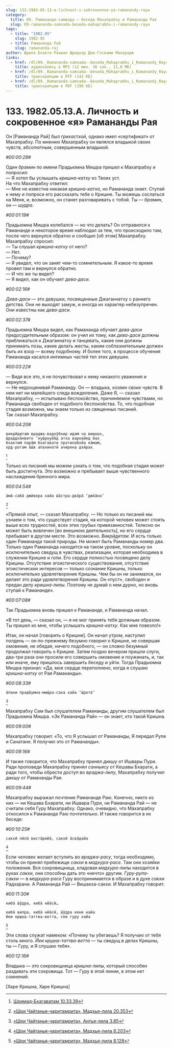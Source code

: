 ```yaml
---
slug: 133-1982-05-13-a-lichnost-i-sokrovennoe-ya-ramanandy-raya
category:
  title: 09. Рамананда-самвада — беседа Махапрабху и Рамананды Рая
  slug: 09-ramananda-samvada-beseda-mahaprabhu-i-ramanandy-raya
tags:
  - title: "1982.05"
    slug: 1982-05
  - title: Рамананда Рай
    slug: ramananda-raj
author: Шрила Бхакти Ракшак Шридхар Дев-Госвами Махарадж
links:
  - href: /dl/09._Ramananda-samvada--beseda_Mahaprabhu_i_Ramanandy_Raya/133_1982.05.13.A_SridharMj_Lichnost_i_sokrovennoe_ja_Ramanandy_Raja.mp3
    title: аудиозапись в MP3 (12 мин. 36 сек., 11,8 МБ)
  - href: /dl/09._Ramananda-samvada--beseda_Mahaprabhu_i_Ramanandy_Raya/133_1982.05.13.A_SridharMj_Lichnost_i_sokrovennoe_ja_Ramanandy_Raja.rtf
    title: транскрипцию в RTF (142 КБ)
  - href: /dl/09._Ramananda-samvada--beseda_Mahaprabhu_i_Ramanandy_Raya/133_1982.05.13.A_SridharMj_Lichnost_i_sokrovennoe_ja_Ramanandy_Raja.pdf
    title: транскрипцию в PDF (190 КБ)
---
```


# 133. 1982.05.13.A. Личность и сокровенное «я» Рамананды Рая

Он [Рамананда Рай] был *грихастхой*, однако имел «сертификат» от Махапрабху. По мнению Махапрабху он являлся владыкой своих чувств, абсолютным, совершенным владыкой.

*#00:00:28#*

Один *брамин* по имени Прадьюмна Мишра пришел к Махапрабху и попросил:\
— Я хотел бы услышать *кришна-катху* из Твоих уст.\
На что Махапрабху ответил:\
— Мне не известна никакая *кришна-катха*, но Рамананда знает. Ступай к нему и попроси его рассказать тебе о Кришне. Ты можешь сослаться на Меня, и, возможно, он станет разговаривать с тобой. Ты — *брамин*, он — *шудра*.

*#00:01:19#*

Прадьюмна Мишра колебался — но что делать? Он отправился к Рамананде и некоторое время наблюдал за тем, что происходило там, после чего вернулся обратно и сообщил [об этом] Махапрабху. Махапрабху спросил:\
— Ты слушал *кришна-катху* от него?\
— Нет.\
— Почему?\
— Я увидел, что он занят чем-то сомнительным. Я какое-то время провел там и вернулся обратно.\
— И что же ты видел?\
— Я видел, как он обучает *дева-даси*.

*#00:02:16#*

*Дева-даси* — это девушки, посвященные Джаганнатху с раннего детства. Они не выходят замуж, и иногда их характер небезупречен. Они известны как *дева-даси*.

*#00:02:37#*

Прадьюмна Мишра видел, как Рамананда обучает *дева-даси* предосудительным образом: он учил их тому, как *дева-даси* должны приближаться к Джаганнатху и танцевать, какие они должны принимать позы, какие делать жесты, каким соблазнительным должен быть их взор — всему подобному. И более того, в процессе обучения Рамананда касался интимных частей тел этих девушек.

*#00:03:22#*

— Видя все это, я не почувствовал к нему никакого уважения и вернулся.\
— Не недооценивай Рамананду. Он — владыка, хозяин своих чувств. В нем нет ни малейшего следа вожделения. Даже Я, — сказал Махапрабху, — испытываю беспокойство, причиняемое чувствами, но Рамананда свободен от подобного беспокойства. То, что подобная стадия возможна, мы знаем только из священных писаний.\
Так сказал Махапрабху.

*#00:04:20#*

    викрӣд̣итам̇ враджа-вадхӯбхир идам̇ ча виш̣н̣ох̣,
    ш́раддха̄нвито ’нуш́р̣н̣уйа̄д атха варн̣айед йах̣
    бхактим̇ пара̄м̇ бхагавати пратилабхйа ка̄мам̇,
    хр̣д-рогам а̄ш́в апахинотй ачирен̣а дхӣрах̣
[^_ftn1]

Только из писаний мы можем узнать о том, что подобная стадия может быть достигнута. Это возможно и пребывает выше чувственного наслаждения бренного мира.

*#00:04:54#*

    а̄ма̄-саба̄ джӣвера хайа ш́а̄стра-два̄ра̄ ‘джн̃а̄на’
[^_ftn2]

«Прямой опыт, — сказал Махапрабху. — Но только из писаний мы узнаем о том, что существует стадия, на которой человек может стоять выше всех трудностей, всех этих грубых привязанностей. Телесно он может быть вовлечен [во внешнюю деятельность], но его сердце пребывает в другом месте. Это возможно. *Викрӣд̣итам̇*. И есть только один Рамананда такой природы. Не может быть Рамананды номер два. Только один Рамананда находится на таком уровне, поскольку он исключительно сведущ в чувствах, реализации, которая необходима в служении Кришне и *гопи*. Его сердце полностью посвящено делу Кришны. Отсутствие эгоистического существования, отсутствие эгоистических интересов — только сознание Кришны, только исключительно удовлетворение Кришны. Чем бы он ни занимался, он делает это ради удовлетворения Кришны. Он «пуст», свободен и предан делу *кришна-лилы*. Поэтому не думай о нем дурно, но вновь ступай к Рамананде».

*#00:07:08#*

Так Прадьюмна вновь пришел к Рамананде, и Рамананда начал.

«В тот день, — сказал он, — я не мог принять тебя должным образом. Ты пришел ко мне, чтобы услышать *кришна-катху*. Как мне повезло!»

Итак, он начал [говорить о Кришне]. Он начал утром, наступил полдень — он по-прежнему безумно говорил о Кришне, не совершая омовения, не обедая, ничего подобного, — он словно безумный продолжал говорить о Кришне. Затем поздно вечером пришли слуги, два-три раза они просили его совершить омовение и поужинать, и, так или иначе, ему пришлось завершить беседу и уйти. Тогда Прадьюмна Мишра признал: «Да, мое сердце переполнено, когда я слушаю *кришна-катху* от Рая Рамананды».

*#00:08:33#*

    а̄пани прадйумна-миш́ра-саха хайа ‘ш́рота̄’
[^_ftn3]

Махапрабху Сам был слушателем Рамананды, другим слушателем был Прадьюмна Мишра. «*Эк* Рамананда Рай» — он знает, кто такой Кришна.

*#00:09:00#*

Махапрабху говорил: «То, что Я услышал от Рамананды, Я передал Рупе и Санатане. Я получил это от Рамананды».

*#00:09:16#*

И также говорится, что Махапрабху принял *дикшу* от Ишвары Пури. Ради проповеди Махапрабху принял *санньясу* от Кешавы Бхарати, а ради того, чтобы обрести доступ во *враджа-лилу*, Махапрабху получил *дикшу* от Рамананды Рая.

*#00:09:44#*

Махапрабху выражал почтение Рамананде Раю. Конечно, никто из них — ни Кешава Бхарати, ни Ишвара Пури, ни Рамананда Рай — не считали себя Гуру Махапрабху. Однако, очевидно, что Махапрабху относился к Рамананде Раю почтительно. И также говорится в их беседе:

*#00:10:25#*

    сакхӣ лӣла̄ виста̄рийа̄, сакхӣ а̄сва̄дайа
[^_ftn4]

Если человек желает вступить во *враджа-расу*, тогда необходимо, чтобы он принял прибежище *сакхи* в *мадхура-расе*. Там они хозяйки положения. Вся сокровищница, кладовая *мадхура-лилы* находится в руках *сакхи*, они способны дать это «нечто» другим. *Гуру-рупа-сакхи* — в *мадхура-расе* Гуру воспринимается в образе и в духе *сакхи* Радхарани. А Рамананда Рай — Вишакха-сакхи. И Махапрабху говорит:

*#00:11:30#*

    киба̄ ш́ӯдра, киба̄ нйа̄сӣ…

    киба̄ випра, киба̄ нйа̄сӣ, ш́ӯдра кене найа
    йеи кр̣ш̣н̣а-таттва-ветта, сеи гуру хайа
[^_ftn5]

Эти слова служат намеком: «Почему ты убегаешь? Я получаю от тебя столь много. *Йеи кр̣ш̣н̣а-таттва-ветта* — ты сведущ в делах Кришны, ты — Гуру, и Я слушаю тебя».

*#00:12:16#*

Владыка — это сокровищница *кришна-лилы*, который способен раздавать эти сокровища. Тот — Гуру в этой линии, в этом нет сомнений.

[Харе Кришна, Харе Кришна]



[^_ftn1]: [Шримад-Бхагаватам 10.33.39](../notes/shrimad-bhagavatam/shrimad-bhagavatam-10-33-39.md)

[^_ftn2]: [«Шри Чайтанья-чаритамрита», Мадхья-лила 20.353](../notes/shri-chajtanya-charitamrita-madhya-lila/shri-chajtanya-charitamrita-madhya-lila-20-353.md)

[^_ftn3]: [«Шри Чайтанья-чаритамрита», Антья-лила 3.85](../notes/shri-chajtanya-charitamrita-antya-lila/shri-chajtanya-charitamrita-antya-lila-3-85.md)

[^_ftn4]: [«Шри Чайтанья-чаритамрита», Мадхья-лила 8.203](../notes/shri-chajtanya-charitamrita-madhya-lila/shri-chajtanya-charitamrita-madhya-lila-8-203.md)

[^_ftn5]: [«Шри Чайтанья-чаритамрита», Мадхья-лила 8.128](../notes/shri-chajtanya-charitamrita-madhya-lila/shri-chajtanya-charitamrita-madhya-lila-8-128.md)

